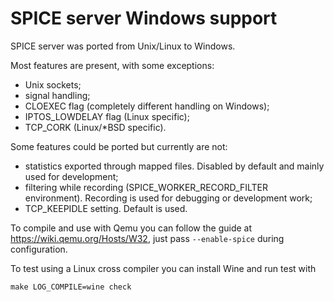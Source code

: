 SPICE server Windows support
============================

SPICE server was ported from Unix/Linux to Windows.

Most features are present, with some exceptions:

 - Unix sockets;
 - signal handling;
 - CLOEXEC flag (completely different handling on Windows);
 - IPTOS_LOWDELAY flag (Linux specific);
 - TCP_CORK (Linux/*BSD specific).

Some features could be ported but currently are not:

 - statistics exported through mapped files. Disabled by default and mainly
   used for development;
 - filtering while recording (SPICE_WORKER_RECORD_FILTER environment).
   Recording is used for debugging or development work;
 - TCP_KEEPIDLE setting. Default is used.

To compile and use with Qemu you can follow the guide at
https://wiki.qemu.org/Hosts/W32, just pass `--enable-spice` during
configuration.

To test using a Linux cross compiler you can install Wine and run test
with

```
make LOG_COMPILE=wine check
```
